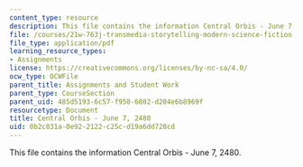 ```yaml
---
content_type: resource
description: This file contains the information Central Orbis - June 7, 2480.
file: /courses/21w-763j-transmedia-storytelling-modern-science-fiction-spring-2014/0b2c831a0e922122c25cd19a6dd728cd_MIT21W_763JS14_6-07-2480.pdf
file_type: application/pdf
learning_resource_types:
- Assignments
license: https://creativecommons.org/licenses/by-nc-sa/4.0/
ocw_type: OCWFile
parent_title: Assignments and Student Work
parent_type: CourseSection
parent_uid: 485d5193-6c57-f950-6802-d204e6b8969f
resourcetype: Document
title: Central Orbis - June 7, 2480
uid: 0b2c831a-0e92-2122-c25c-d19a6dd728cd
---
```

This file contains the information Central Orbis - June 7, 2480.